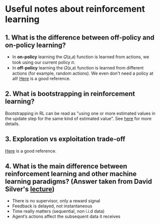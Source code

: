 # Useful notes about reinforcement learning

## 1. What is the difference between off-policy and on-policy learning?
- In **on-policy** learning the 𝑄(𝑠,𝑎) function is learned from actions, we took using our current policy 𝜋.
- In **off-policy** learning the 𝑄(𝑠,𝑎) function is learned from different actions (for example, random actions). We even don't need a policy at all!
[Here](https://stats.stackexchange.com/questions/184657/what-is-the-difference-between-off-policy-and-on-policy-learning) is a good reference.

## 2. What is bootstrapping in reinforcement learning?
Bootstrapping in RL can be read as "using one or more estimated values in the update step for the same kind of estimated value". See [here](https://datascience.stackexchange.com/questions/26938/what-exactly-is-bootstrapping-in-reinforcement-learning) for more details.

## 3. Exploration vs exploitation trade-off
[Here](https://towardsdatascience.com/exploration-in-reinforcement-learning-e59ec7eeaa75) is a good reference.

## 4. What is the main difference between reinforcement learning and other machine learning paradigms? (Answer taken from David Silver's [lecture](https://www.davidsilver.uk/teaching/))
- There is no supervisor, only a reward signal
- Feedback is delayed, not instantaneous
- Time really matters (sequential, non i.i.d data)
- Agent’s actions affect the subsequent data it receives
